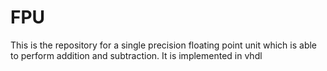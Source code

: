# FPU
This is the repository for a single precision floating point unit which is able to perform addition and subtraction. It is implemented in vhdl
